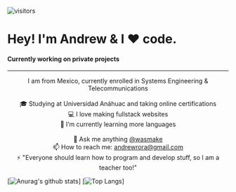 ![visitors](https://visitor-badge.laobi.icu/badge?page_id=wasmake.readme.visitor-badge)
<h1>Hey! I'm Andrew & I ❤️ code.</h1>
<h4>Currently working on private projects</h4>
<hr>
<p align="center">
  I am from Mexico, currently enrolled in Systems Engineering & Telecommunications
  <br>
  <br>
  🎓 Studying at Universidad Anáhuac and taking online certifications
  <br>
  💻 I love making fullstack websites
  <br>
  🔬 I’m currently learning more languages
  <br>
  <br>
  💬 Ask me anything <a href="https://twitter.com/wasmake" title="Twitter">@wasmake</a>
  <br>
  📫 How to reach me: <a href="mailto: andrewrora@gmail.com">andrewrora@gmail.com</a>
  <br>
  ⚡ "Everyone should learn how to program and develop stuff, so I am a teacher too!"
</p>

[![Anurag's github stats](https://github-readme-stats.vercel.app/api?username=wasmake&count_private=true)]
[![Top Langs](https://github-readme-stats.vercel.app/api/top-langs/?username=wasmake&layout=compact)]
